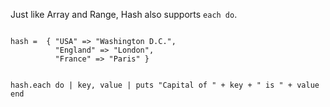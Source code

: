 Just like Array and Range,
Hash also supports `each do`.

<Editor lang="ruby">
<code>
hash =  { "USA" => "Washington D.C.",
          "England" => "London",
          "France" => "Paris" }

hash.each do | key, value |
  puts "Capital of " + key + " is " + value
end
</code>
</Editor>